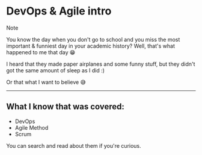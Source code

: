 # DevOps & Agile intro

> [!NOTE]
> You know the day when you don't go to school and you miss the most important & funniest day in your academic history? Well, that's what happened to me that day 😁
>
> I heard that they made paper airplanes and some funny stuff, but they didn't got the same amount of sleep as I did :) 
>
> Or that what I want to believe 😅

--- 

## What I know that was covered:
- DevOps
- Agile Method
- Scrum

You can search and read about them if you're curious.